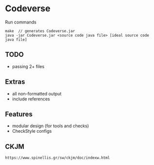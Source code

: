 # Codeverse

Run commands
```
make  // generates Codeverse.jar
java -jar Codeverse.jar <source code java file> [ideal source code java file]
```
## TODO
- passing 2+ files

## Extras
- all non-formatted output
- include references

## Features
- modular design (for tools and checks)
- CheckStyle configs

## CKJM
```https://www.spinellis.gr/sw/ckjm/doc/indexw.html```
